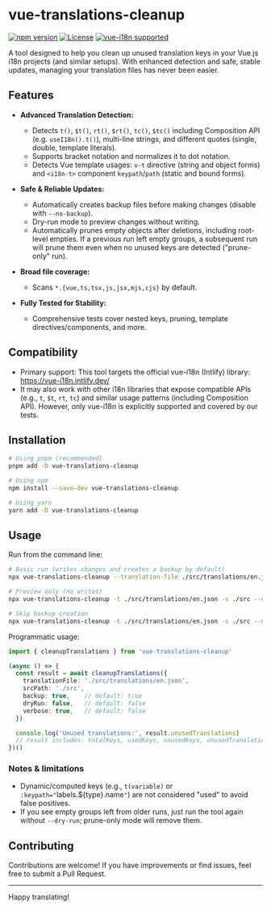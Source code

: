 # vue-translations-cleanup

[![npm version](https://img.shields.io/npm/v/vue-translations-cleanup.svg)](https://www.npmjs.com/package/vue-translations-cleanup)
[![License](https://img.shields.io/npm/l/vue-translations-cleanup.svg)](https://github.com/yourusername/vue-translations-cleanup/blob/main/LICENSE)
[![vue-i18n supported](https://img.shields.io/badge/vue--i18n-supported-brightgreen?logo=vue.js)](https://vue-i18n.intlify.dev/)

A tool designed to help you clean up unused translation keys in your Vue.js i18n projects (and similar setups). With enhanced detection and safe, stable updates, managing your translation files has never been easier.


## Features

- **Advanced Translation Detection:**
  - Detects `t()`, `$t()`, `rt()`, `$rt()`, `tc()`, `$tc()` including Composition API (e.g. `useI18n().t()`), multi-line strings, and different quotes (single, double, template literals).
  - Supports bracket notation and normalizes it to dot notation.
  - Detects Vue template usages: `v-t` directive (string and object forms) and `<i18n-t>` component `keypath`/`path` (static and bound forms).

- **Safe & Reliable Updates:**
  - Automatically creates backup files before making changes (disable with `--no-backup`).
  - Dry-run mode to preview changes without writing.
  - Automatically prunes empty objects after deletions, including root-level empties. If a previous run left empty groups, a subsequent run will prune them even when no unused keys are detected ("prune-only" run).

- **Broad file coverage:**
  - Scans `*.{vue,ts,tsx,js,jsx,mjs,cjs}` by default.

- **Fully Tested for Stability:**
  - Comprehensive tests cover nested keys, pruning, template directives/components, and more.

## Compatibility

- Primary support: This tool targets the official vue-i18n (Intlify) library: https://vue-i18n.intlify.dev/
- It may also work with other i18n libraries that expose compatible APIs (e.g., `t`, `$t`, `rt`, `tc`) and similar usage patterns (including Composition API). However, only vue-i18n is explicitly supported and covered by our tests.

## Installation

```bash
# Using pnpm (recommended)
pnpm add -D vue-translations-cleanup

# Using npm
npm install --save-dev vue-translations-cleanup

# Using yarn
yarn add -D vue-translations-cleanup
```

## Usage

Run from the command line:

```bash
# Basic run (writes changes and creates a backup by default)
npx vue-translations-cleanup --translation-file ./src/translations/en.json --src-path ./src

# Preview only (no writes)
npx vue-translations-cleanup -t ./src/translations/en.json -s ./src --dry-run --verbose

# Skip backup creation
npx vue-translations-cleanup -t ./src/translations/en.json -s ./src --no-backup
```

Programmatic usage:

```typescript
import { cleanupTranslations } from 'vue-translations-cleanup'

(async () => {
  const result = await cleanupTranslations({
    translationFile: './src/translations/en.json',
    srcPath: './src',
    backup: true,    // default: true
    dryRun: false,   // default: false
    verbose: true,   // default: false
  })

  console.log('Unused translations:', result.unusedTranslations)
  // result includes: totalKeys, usedKeys, unusedKeys, unusedTranslations, usedKeysSet, cleaned
})()
```

### Notes & limitations
- Dynamic/computed keys (e.g., `t(variable)` or `:keypath="`labels.${type}.name`"`) are not considered "used" to avoid false positives.
- If you see empty groups left from older runs, just run the tool again without `--dry-run`; prune-only mode will remove them.

## Contributing

Contributions are welcome! If you have improvements or find issues, feel free to submit a Pull Request.

---

Happy translating!
